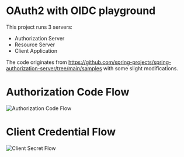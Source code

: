 # OAuth2 with OIDC playground
This project runs 3 servers:
- Authorization Server
- Resource Server
- Client Application

The code originates from https://github.com/spring-projects/spring-authorization-server/tree/main/samples with some slight modifications.

# Authorization Code Flow
![Authorization Code Flow](https://plantuml-martingo-playground.apps.svgocplab1.lysetele.net/proxy?src=https://bitbucket.altibox.net/users/martingo/repos/oauth2-playground/raw/doc/pkce.puml&fmt=svg)

# Client Credential Flow
![Client Secret Flow](https://plantuml-martingo-playground.apps.svgocplab1.lysetele.net/proxy?src=https://bitbucket.altibox.net/users/martingo/repos/oauth2-playground/raw/doc/client-credentials.puml&fmt=svg)